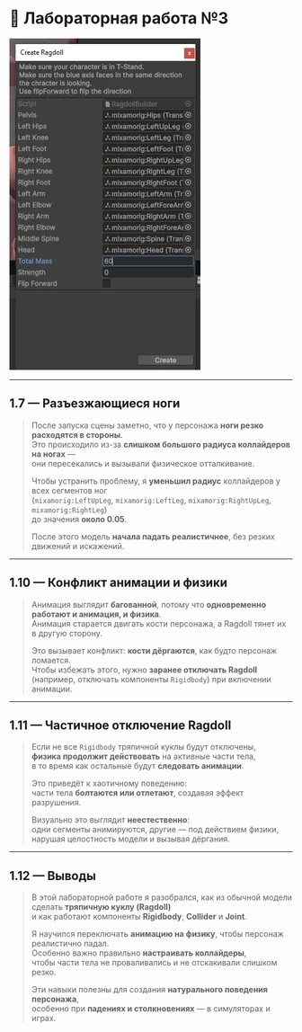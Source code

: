 # 🧪 Лабораторная работа №3

![Модель](Images/0.png)

---

## 1.7 — Разъезжающиеся ноги

> После запуска сцены заметно, что у персонажа **ноги резко расходятся в стороны**.  
> Это происходило из-за **слишком большого радиуса коллайдеров на ногах** —  
> они пересекались и вызывали физическое отталкивание.  
>
> Чтобы устранить проблему, я **уменьшил радиус** коллайдеров у всех сегментов ног  
> (`mixamorig:LeftUpLeg`, `mixamorig:LeftLeg`, `mixamorig:RightUpLeg`, `mixamorig:RightLeg`)  
> до значения **около 0.05**.  
>
> После этого модель **начала падать реалистичнее**, без резких движений и искажений.

---

## 1.10 — Конфликт анимации и физики

> Анимация выглядит **багованной**, потому что **одновременно работают и анимация, и физика**.  
> Анимация старается двигать кости персонажа, а Ragdoll тянет их в другую сторону.  
>
> Это вызывает конфликт: **кости дёргаются**, как будто персонаж ломается.  
> Чтобы избежать этого, нужно **заранее отключать Ragdoll**  
> (например, отключать компоненты `Rigidbody`) при включении анимации.

---

## 1.11 — Частичное отключение Ragdoll

> Если не все `Rigidbody` тряпичной куклы будут отключены,  
> **физика продолжит действовать** на активные части тела,  
> в то время как остальные будут **следовать анимации**.  
>
> Это приведёт к хаотичному поведению:  
> части тела **болтаются или отлетают**, создавая эффект разрушения.  
>
> Визуально это выглядит **неестественно**:  
> одни сегменты анимируются, другие — под действием физики,  
> нарушая целостность модели и вызывая дёргания.

---

## 1.12 — Выводы

> В этой лабораторной работе я разобрался, как из обычной модели сделать **тряпичную куклу (Ragdoll)**  
> и как работают компоненты **Rigidbody**, **Collider** и **Joint**.  
>
> Я научился переключать **анимацию на физику**, чтобы персонаж реалистично падал.  
> Особенно важно правильно **настраивать коллайдеры**,  
> чтобы части тела не проваливались и не отскакивали слишком резко.  
>
> Эти навыки полезны для создания **натурального поведения персонажа**,  
> особенно при **падениях и столкновениях** — в симуляторах и играх.
